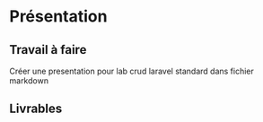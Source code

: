# Présentation

## Travail à faire

Créer une presentation pour lab crud laravel standard dans fichier markdown

## Livrables
